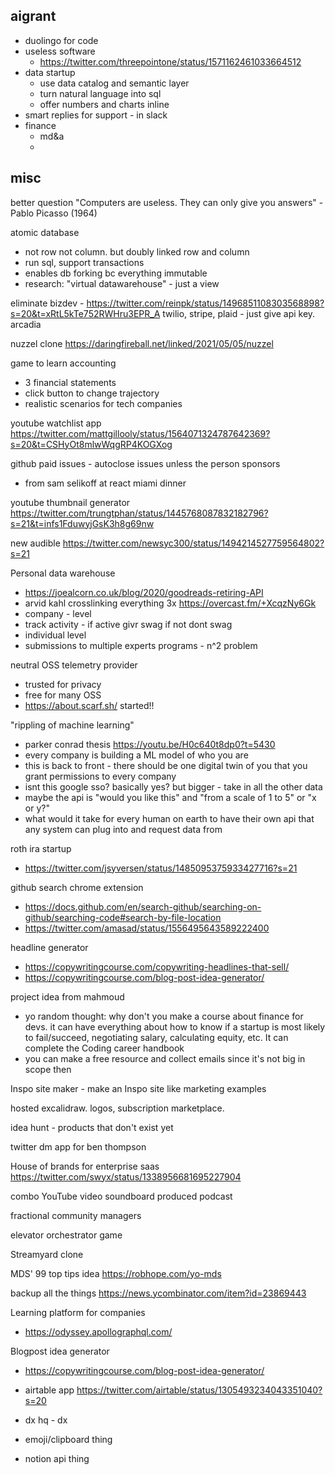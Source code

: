 
## aigrant

- duolingo for code
- useless software
	- https://twitter.com/threepointone/status/1571162461033664512
- data startup
	- use data catalog and semantic layer
	- turn natural language into sql
	- offer numbers and charts inline
- smart replies for support - in slack
- finance 
	- md&a
	- 

## misc

better question "Computers are useless. They can only give you answers" - Pablo Picasso (1964)

atomic database
- not row not column. but doubly linked row and column
- run sql, support transactions
- enables db forking bc everything immutable
- research: "virtual datawarehouse" - just a view



eliminate bizdev - https://twitter.com/reinpk/status/1496851108303568898?s=20&t=xRtL5kTe752RWHru3EPR_A twilio, stripe, plaid - just give api key. arcadia

nuzzel clone https://daringfireball.net/linked/2021/05/05/nuzzel


game to learn accounting
- 3 financial statements
- click button to change trajectory
- realistic scenarios for tech companies


youtube watchlist app https://twitter.com/mattgillooly/status/1564071324787642369?s=20&t=CSHyOt8mlwWqgRP4KOGXog


github paid issues -  autoclose issues unless the person sponsors 
- from sam selikoff at react miami dinner


youtube thumbnail generator https://twitter.com/trungtphan/status/1445768087832182796?s=21&t=infs1FduwyjGsK3h8g69nw

new audible
https://twitter.com/newsyc300/status/1494214527759564802?s=21

Personal data warehouse
- https://joealcorn.co.uk/blog/2020/goodreads-retiring-API
- arvid kahl crosslinking everything 3x https://overcast.fm/+XcqzNy6Gk
- company - level
- track activity - if active givr swag if not dont swag
- individual level 
- submissions to multiple experts programs - n^2 problem

neutral OSS telemetry provider
- trusted for privacy
- free for many OSS
- https://about.scarf.sh/ started!!


"rippling of machine learning"
- parker conrad thesis https://youtu.be/H0c640t8dp0?t=5430
- every company is building a ML model of who you are
- this is back to front - there should be one digital twin of you that you grant permissions to every company
- isnt this google sso? basically yes? but bigger - take in all the other data
- maybe the api is "would you like this" and "from a scale of 1 to 5" or "x or y?"
- what would it take for every human on earth to have their own api that any system can plug into and request data from




roth ira startup
- https://twitter.com/jsyversen/status/1485095375933427716?s=21

github search chrome extension
- https://docs.github.com/en/search-github/searching-on-github/searching-code#search-by-file-location
- https://twitter.com/amasad/status/1556495643589222400

headline generator
- https://copywritingcourse.com/copywriting-headlines-that-sell/
- https://copywritingcourse.com/blog-post-idea-generator/

project idea from mahmoud 
- yo random thought: why don't you make a course about finance for devs. it can have everything about how to know if a startup is most likely to fail/succeed, negotiating salary, calculating equity, etc. It can complete the Coding career handbook
- you can make a free resource and collect emails since it's not big in scope then


Inspo site maker - make an Inspo site like marketing examples

hosted excalidraw. logos, subscription marketplace. 

idea hunt - products that don't exist yet

twitter dm app for ben thompson

House of brands for enterprise saas https://twitter.com/swyx/status/1338956681695227904

combo YouTube video soundboard produced podcast

fractional community managers

elevator orchestrator game

Streamyard clone

MDS' 99 top tips idea https://robhope.com/yo-mds

backup all the things https://news.ycombinator.com/item?id=23869443 


Learning platform for companies
- https://odyssey.apollographql.com/

Blogpost idea generator
- https://copywritingcourse.com/blog-post-idea-generator/

- airtable app https://twitter.com/airtable/status/1305493234043351040?s=20
- dx hq - dx
- emoji/clipboard thing
- notion api thing
